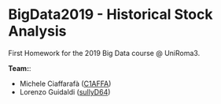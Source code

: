 # BigData2019 - Historical Stock Analysis

First Homework for the 2019 Big Data course @ UniRoma3.

**Team:**:

- Michele Ciaffarafà ([C1AFFA](https://github.com/C1AFFA))
- Lorenzo Guidaldi ([sullyD64](https://github.com/sullyD64))